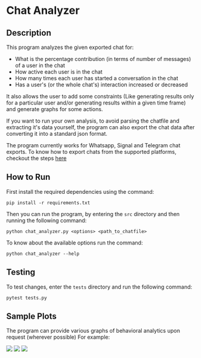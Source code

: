 # Chat Analyzer

## Description



This program analyzes the given exported chat for:
- What is the percentage contribution (in terms of number of messages) of a user in the chat
- How active each user is in the chat
- How many times each user has started a conversation in the chat
- Has a user's (or the whole chat's) interaction increased or decreased

It also allows the user to add some constraints (Like generating results only for a particular user and/or generating results within a given time frame) and generate graphs for some actions.

If you want to run your own analysis, to avoid parsing the chatfile and extracting it's data yourself, the program can also export the chat data after converting it into a standard json format.

The program currently works for Whatsapp, Signal and Telegram chat exports. To know how to export chats from the supported platforms, checkout the steps [here](docs/how-to-export.md)

## How to Run

First install the required dependencies using the command:

    pip install -r requirements.txt

Then you can run the program, by entering the `src` directory and then running the following command:

    python chat_analyzer.py <options> <path_to_chatfile>

To know about the available options run the command:

    python chat_analyzer --help

## Testing

To test changes, enter the `tests` directory and run the following command:

    pytest tests.py
    
    
## Sample Plots

The program can provide various graphs of behavioral analytics upon request (wherever possible)
For example:
<p align="centre">
    <img src="https://user-images.githubusercontent.com/84586244/145166287-5643a572-ac17-4795-bdc6-43ab82a6274c.jpeg" />
    <img src="https://user-images.githubusercontent.com/84586244/145522800-17787372-c11f-43e3-9b5d-916a423ad747.jpeg" />
    <img src="https://user-images.githubusercontent.com/84586244/145166146-c8186b67-8f9b-4572-8f20-329fdb3bcbbc.jpeg" />
</p>

